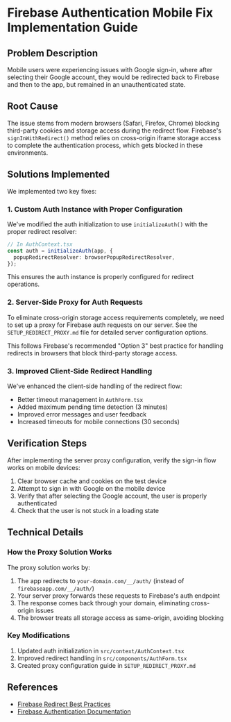 # Firebase Authentication Mobile Fix Implementation Guide

## Problem Description

Mobile users were experiencing issues with Google sign-in, where after selecting their Google account, they would be redirected back to Firebase and then to the app, but remained in an unauthenticated state.

## Root Cause

The issue stems from modern browsers (Safari, Firefox, Chrome) blocking third-party cookies and storage access during the redirect flow. Firebase's `signInWithRedirect()` method relies on cross-origin iframe storage access to complete the authentication process, which gets blocked in these environments.

## Solutions Implemented

We implemented two key fixes:

### 1. Custom Auth Instance with Proper Configuration

We've modified the auth initialization to use `initializeAuth()` with the proper redirect resolver:

```typescript
// In AuthContext.tsx
const auth = initializeAuth(app, {
  popupRedirectResolver: browserPopupRedirectResolver,
});
```

This ensures the auth instance is properly configured for redirect operations.

### 2. Server-Side Proxy for Auth Requests

To eliminate cross-origin storage access requirements completely, we need to set up a proxy for Firebase auth requests on our server. See the `SETUP_REDIRECT_PROXY.md` file for detailed server configuration options.

This follows Firebase's recommended "Option 3" best practice for handling redirects in browsers that block third-party storage access.

### 3. Improved Client-Side Redirect Handling

We've enhanced the client-side handling of the redirect flow:

- Better timeout management in `AuthForm.tsx`
- Added maximum pending time detection (3 minutes)
- Improved error messages and user feedback
- Increased timeouts for mobile connections (30 seconds)

## Verification Steps

After implementing the server proxy configuration, verify the sign-in flow works on mobile devices:

1. Clear browser cache and cookies on the test device
2. Attempt to sign in with Google on the mobile device
3. Verify that after selecting the Google account, the user is properly authenticated
4. Check that the user is not stuck in a loading state

## Technical Details

### How the Proxy Solution Works

The proxy solution works by:

1. The app redirects to `your-domain.com/__/auth/` (instead of `firebaseapp.com/__/auth/`)
2. Your server proxy forwards these requests to Firebase's auth endpoint
3. The response comes back through your domain, eliminating cross-origin issues
4. The browser treats all storage access as same-origin, avoiding blocking

### Key Modifications

1. Updated auth initialization in `src/context/AuthContext.tsx`
2. Improved redirect handling in `src/components/AuthForm.tsx`
3. Created proxy configuration guide in `SETUP_REDIRECT_PROXY.md`

## References

- [Firebase Redirect Best Practices](https://firebase.google.com/docs/auth/web/redirect-best-practices)
- [Firebase Authentication Documentation](https://firebase.google.com/docs/auth)
